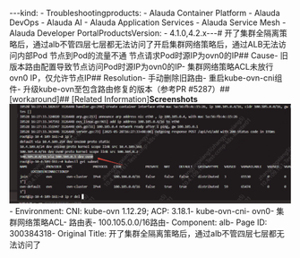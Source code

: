 ---kind:   - Troubleshootingproducts:    - Alauda Container Platform   - Alauda DevOps   - Alauda AI   - Alauda Application Services   - Alauda Service Mesh   - Alauda Developer PortalProductsVersion:   - 4.1.0,4.2.x---<!-- A type of document that involves encountering a fault, diag...it, performing root cause analysis, and providing solutions. --># 开了集群全隔离策略后，通过alb不管四层七层都无法访问了开启集群网络策略后，通过ALB无法访问内部Pod 节点到Pod的流量不通 节点请求Pod时源IP为ovn0的IP## Cause- 旧版本路由配置导致节点访问Pod时源IP为ovn0的IP- 集群网络策略ACL未放行ovn0 IP，仅允许节点IP## Resolution- 手动删除旧路由- 重启kube-ovn-cni组件- 升级kube-ovn至包含路由修复的版本（参考PR #5287）## [workaround]## [Related Information]**Screenshots**![](assets/kai-liao-ji-qun-quan-ge-chi-ce-lue-hou-tong-guo-albbu-guan-si-ceng-qi-ceng-du-wu/image-2025-6-8_9-42-46.png)- Environment: CNI: kube-ovn 1.12.29; ACP: 3.18.1- kube-ovn-cni- ovn0- 集群网络策略ACL- 路由表- 100.105.0.0/16路由- Component: alb- Page ID: 300384318- Original Title: 开了集群全隔离策略后，通过alb不管四层七层都无法访问了
